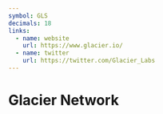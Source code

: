 ```yaml
---
symbol: GLS
decimals: 18
links:
  - name: website
    url: https://www.glacier.io/
  - name: twitter
    url: https://twitter.com/Glacier_Labs
---
```


# Glacier Network
